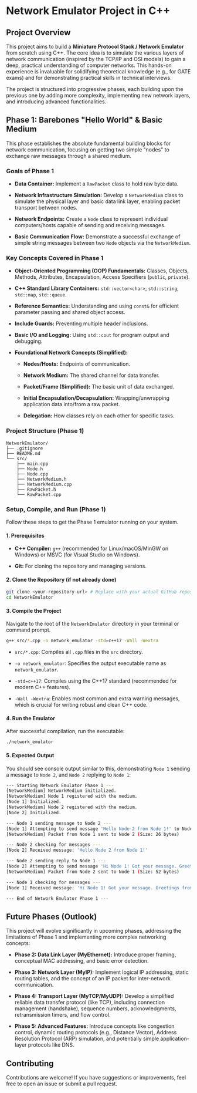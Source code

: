 # Network Emulator Project in C++

## Project Overview

This project aims to build a **Miniature Protocol Stack / Network Emulator** from scratch using C++. The core idea is to simulate the various layers of network communication (inspired by the TCP/IP and OSI models) to gain a deep, practical understanding of computer networks. This hands-on experience is invaluable for solidifying theoretical knowledge (e.g., for GATE exams) and for demonstrating practical skills in technical interviews.

The project is structured into progressive phases, each building upon the previous one by adding more complexity, implementing new network layers, and introducing advanced functionalities.

## Phase 1: Barebones "Hello World" & Basic Medium

This phase establishes the absolute fundamental building blocks for network communication, focusing on getting two simple "nodes" to exchange raw messages through a shared medium.

### Goals of Phase 1

- **Data Container:** Implement a `RawPacket` class to hold raw byte data.
    
- **Network Infrastructure Simulation:** Develop a `NetworkMedium` class to simulate the physical layer and basic data link layer, enabling packet transport between nodes.
    
- **Network Endpoints:** Create a `Node` class to represent individual computers/hosts capable of sending and receiving messages.
    
- **Basic Communication Flow:** Demonstrate a successful exchange of simple string messages between two `Node` objects via the `NetworkMedium`.
    

### Key Concepts Covered in Phase 1

- **Object-Oriented Programming (OOP) Fundamentals:** Classes, Objects, Methods, Attributes, Encapsulation, Access Specifiers (`public`, `private`).
    
- **C++ Standard Library Containers:** `std::vector<char>`, `std::string`, `std::map`, `std::queue`.
    
- **Reference Semantics:** Understanding and using `const&` for efficient parameter passing and shared object access.
    
- **Include Guards:** Preventing multiple header inclusions.
    
- **Basic I/O and Logging:** Using `std::cout` for program output and debugging.
    
- **Foundational Network Concepts (Simplified):**
    
    - **Nodes/Hosts:** Endpoints of communication.
        
    - **Network Medium:** The shared channel for data transfer.
        
    - **Packet/Frame (Simplified):** The basic unit of data exchanged.
        
    - **Initial Encapsulation/Decapsulation:** Wrapping/unwrapping application data into/from a raw packet.
        
    - **Delegation:** How classes rely on each other for specific tasks.
        

### Project Structure (Phase 1)

```
NetworkEmulator/
├── .gitignore
├── README.md
└── src/
    ├── main.cpp
    ├── Node.h
    ├── Node.cpp
    ├── NetworkMedium.h
    ├── NetworkMedium.cpp
    ├── RawPacket.h
    └── RawPacket.cpp
```

### Setup, Compile, and Run (Phase 1)

Follow these steps to get the Phase 1 emulator running on your system.

#### 1. Prerequisites

- **C++ Compiler:** `g++` (recommended for Linux/macOS/MinGW on Windows) or MSVC (for Visual Studio on Windows).
    
- **Git:** For cloning the repository and managing versions.
    

#### 2. Clone the Repository (if not already done)

```bash
git clone <your-repository-url> # Replace with your actual GitHub repository URL
cd NetworkEmulator
```

#### 3. Compile the Project

Navigate to the root of the `NetworkEmulator` directory in your terminal or command prompt.

```bash
g++ src/*.cpp -o network_emulator -std=c++17 -Wall -Wextra
```

- `src/*.cpp`: Compiles all `.cpp` files in the `src` directory.
    
- `-o network_emulator`: Specifies the output executable name as `network_emulator`.
    
- `-std=c++17`: Compiles using the C++17 standard (recommended for modern C++ features).
    
- `-Wall -Wextra`: Enables most common and extra warning messages, which is crucial for writing robust and clean C++ code.
    

#### 4. Run the Emulator

After successful compilation, run the executable:

```bash
./network_emulator
```

#### 5. Expected Output

You should see console output similar to this, demonstrating `Node 1` sending a message to `Node 2`, and `Node 2` replying to `Node 1`:

```bash
--- Starting Network Emulator Phase 1 ---
[NetworkMedium] NetworkMedium initialized.
[NetworkMedium] Node 1 registered with the medium.
[Node 1] Initialized.
[NetworkMedium] Node 2 registered with the medium.
[Node 2] Initialized.

--- Node 1 sending message to Node 2 ---
[Node 1] Attempting to send message 'Hello Node 2 from Node 1!' to Node 2
[NetworkMedium] Packet from Node 1 sent to Node 2 (Size: 26 bytes)

--- Node 2 checking for messages ---
[Node 2] Received message: 'Hello Node 2 from Node 1!'

--- Node 2 sending reply to Node 1 ---
[Node 2] Attempting to send message 'Hi Node 1! Got your message. Greetings from Node 2!' to Node 1
[NetworkMedium] Packet from Node 2 sent to Node 1 (Size: 52 bytes)

--- Node 1 checking for messages ---
[Node 1] Received message: 'Hi Node 1! Got your message. Greetings from Node 2!'

--- End of Network Emulator Phase 1 ---
```

## Future Phases (Outlook)

This project will evolve significantly in upcoming phases, addressing the limitations of Phase 1 and implementing more complex networking concepts:

- **Phase 2: Data Link Layer (MyEthernet):** Introduce proper framing, conceptual MAC addressing, and basic error detection.
    
- **Phase 3: Network Layer (MyIP):** Implement logical IP addressing, static routing tables, and the concept of an IP packet for inter-network communication.
    
- **Phase 4: Transport Layer (MyTCP/MyUDP):** Develop a simplified reliable data transfer protocol (like TCP), including connection management (handshake), sequence numbers, acknowledgments, retransmission timers, and flow control.
    
- **Phase 5: Advanced Features:** Introduce concepts like congestion control, dynamic routing protocols (e.g., Distance Vector), Address Resolution Protocol (ARP) simulation, and potentially simple application-layer protocols like DNS.
    

## Contributing

Contributions are welcome! If you have suggestions or improvements, feel free to open an issue or submit a pull request.
